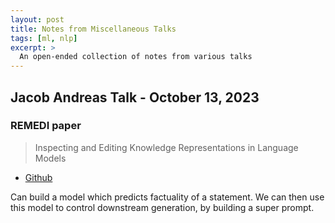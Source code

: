 ```yaml
---
layout: post
title: Notes from Miscellaneous Talks
tags: [ml, nlp]
excerpt: >
  An open-ended collection of notes from various talks
---
```


## Jacob Andreas Talk - October 13, 2023

### REMEDI paper

> Inspecting and Editing Knowledge Representations in Language Models

- [Github](https://github.com/evandez/REMEDI)

Can build a model which predicts factuality of a statement. We can then use this model to control downstream generation, by building a super prompt.
